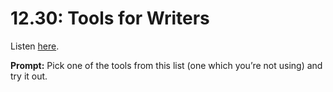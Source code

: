 # 12.30: Tools for Writers 

Listen [here](http://www.writingexcuses.com/2017/07/23/12-30-tools-for-writers/). 

**Prompt:** Pick one of the tools from this list (one which you’re not using) and try it out.
